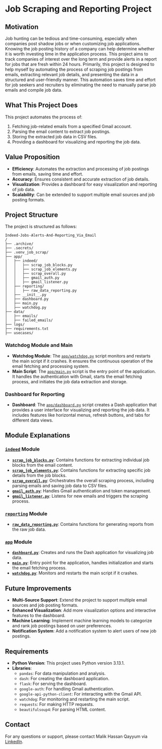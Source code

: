 # Job Scraping and Reporting Project

## Motivation
Job hunting can be tedious and time-consuming, especially when companies post shadow jobs or when customizing job applications. Knowing the job posting history of a company can help determine whether it is worth investing time in the application process. This project aims to track companies of interest over the long term and provide alerts in a report for jobs that are fresh within 24 hours. Primarily, this project is designed to help myself by automating the process of scraping job postings from emails, extracting relevant job details, and presenting the data in a structured and user-friendly manner. This automation saves time and effort for job seekers and recruiters by eliminating the need to manually parse job emails and compile job data.

## What This Project Does
This project automates the process of:
1. Fetching job-related emails from a specified Gmail account.
2. Parsing the email content to extract job postings.
3. Storing the extracted job data in CSV files.
4. Providing a dashboard for visualizing and reporting the job data.

## Value Proposition
- **Efficiency**: Automates the extraction and processing of job postings from emails, saving time and effort.
- **Accuracy**: Ensures consistent and accurate extraction of job details.
- **Visualization**: Provides a dashboard for easy visualization and reporting of job data.
- **Scalability**: Can be extended to support multiple email sources and job posting formats.

## Project Structure
The project is structured as follows:
```
Indeed-Jobs-Alerts-And-Reporting_Via_Email
/
├── .archive/
├── .secrets/
├── .venv_job_scrap/
├── app/
│   ├── indeed/
│   │   ├── scrap_job_blocks.py
│   │   ├── scrap_job_elements.py
│   │   ├── scrap_overall.py
│   │   ├── gmail_auth.py
│   │   ├── gmail_listener.py
│   ├── reporting/
│   │   ├── raw_data_reporting.py
│   ├── __init__.py
│   ├── dashboard.py
│   ├── main.py
│   ├── watchdog.py
├── data/
│   ├── emails/
│   ├── failed_emails/
├── logs/
├── requirements.txt
├── usecases/
```

### Watchdog Module and Main
- **Watchdog Module**: The [`app/watchdog.py`](app/watchdog.py) script monitors and restarts the main script if it crashes. It ensures the continuous operation of the email fetching and processing system.
- **Main Script**: The [`app/main.py`](app/main.py) script is the entry point of the application. It handles the authentication with Gmail, starts the email fetching process, and initiates the job data extraction and storage.

### Dashboard for Reporting
- **Dashboard**: The [`app/dashboard.py`](app/dashboard.py) script creates a Dash application that provides a user interface for visualizing and reporting the job data. It includes features like horizontal menus, refresh buttons, and tabs for different data views.

## Module Explanations
### [`indeed`](app/indeed/__init__.py) Module
- **[`scrap_job_blocks.py`](app/indeed/scrap_job_blocks.py)**: Contains functions for extracting individual job blocks from the email content.
- **[`scrap_job_elements.py`](app/indeed/scrap_job_elements.py)**: Contains functions for extracting specific job details from the job blocks.
- **[`scrap_overall.py`](app/indeed/scrap_overall.py)**: Orchestrates the overall scraping process, including parsing emails and saving job data to CSV files.
- **[`gmail_auth.py`](app/indeed/gmail_auth.py)**: Handles Gmail authentication and token management.
- **[`gmail_listener.py`](app/indeed/gmail_listener.py)**: Listens for new emails and triggers the scraping process.

### [`reporting`](app/dashboard.py) Module
- **[`raw_data_reporting.py`](app/reporting/raw_data_reporting.py)**: Contains functions for generating reports from the raw job data.

### [`app`](app) Module
- **[`dashboard.py`](app/dashboard.py)**: Creates and runs the Dash application for visualizing job data.
- **[`main.py`](app/main.py)**: Entry point for the application, handles initialization and starts the email fetching process.
- **[`watchdog.py`](app/watchdog.py)**: Monitors and restarts the main script if it crashes.

## Future Improvements
- **Multi-Source Support**: Extend the project to support multiple email sources and job posting formats.
- **Enhanced Visualization**: Add more visualization options and interactive features to the dashboard.
- **Machine Learning**: Implement machine learning models to categorize and rank job postings based on user preferences.
- **Notification System**: Add a notification system to alert users of new job postings.

## Requirements
- **Python Version**: This project uses Python version 3.13.1.
- **Libraries**:
  - `pandas`: For data manipulation and analysis.
  - `dash`: For creating the dashboard application.
  - `flask`: For serving the dashboard.
  - `google-auth`: For handling Gmail authentication.
  - `google-api-python-client`: For interacting with the Gmail API.
  - `watchdog`: For monitoring and restarting the main script.
  - `requests`: For making HTTP requests.
  - `beautifulsoup4`: For parsing HTML content.

## Contact
For any questions or support, please contact Malik Hassan Qayyum via [LinkedIn](https://www.linkedin.com/in/malik-hassan-qayyum/).